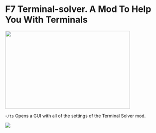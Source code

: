 # F7 Terminal-solver. A Mod To Help You With Terminals




<img src="https://hypixel.net/attachments/colour-before-after-png.2710496" width="400" height="250" />

-`/ts` Opens a GUI with all of the settings of the Terminal Solver mod.

<img src="https://hypixel.net/attachments/2300700/">
